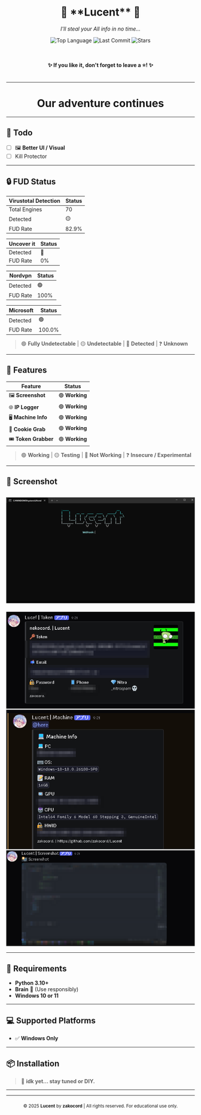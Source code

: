 <div align="center">
  
  <h1>💜 **Lucent** 💜</h1>
  <p><i>I'll steal your All info in no time...</i></p>
  
  <img src="https://img.shields.io/github/languages/top/zakocord/Lucent?color=c7f5ff" alt="Top Language">
  <img src="https://img.shields.io/github/last-commit/zakocord/Lucent?color=c7f5ff" alt="Last Commit">
  <img src="https://img.shields.io/github/stars/zakocord/Lucent?color=c7f5ff" alt="Stars">
  
  <br><br>
  <strong>✨ If you like it, don't forget to leave a ⭐! ✨</strong>
  <br><br>
</div>

--- 

<div align="center">
  
  <h1>Our adventure continues</h1>

</div>

---

## 📌 Todo
- [ ] 🖼 **Better UI / Visual**
- [ ] Kill Protector
---

## 🔒 **FUD Status**

| **Virustotal Detection** | **Status** |
|--------------------------|------------|
| Total Engines             | 70         |
| Detected                 | 🟡         |
| FUD Rate                 | 82.9%      |

| **Uncover it** | **Status** |
|----------------|------------|
| Detected       | 🔴         |
| FUD Rate       | 0%         |

| **Nordvpn**    | **Status** |
|----------------|------------|
| Detected       | 🟢         |
| FUD Rate       | 100%       |

| **Microsoft**  | **Status** |
|----------------|------------|
| Detected       | 🟢         |
| FUD Rate       | 100.0%     |

> 🟢 **Fully Undetectable** | 🟡 **Undetectable** | 🔴 **Detected** | ❓ **Unknown**

---

## 🚀 **Features**

| **Feature**        | **Status**    |
|--------------------|---------------|
| 🖼 **Screenshot**   | 🟢 **Working** |
| 🌐 **IP Logger**    | 🟢 **Working** |
| 🖥 **Machine Info** | 🟢 **Working** |
| 🍪 **Cookie Grab**  | 🟢 **Working** |
| 🎟 **Token Grabber**| 🟢 **Working** |

> 🟢 **Working** | 🟡 **Testing** | 🔴 **Not Working** | ❓ **Insecure / Experimental**

---
## 🚀 **Screenshot**
![Builder](https://raw.githubusercontent.com/zakocord/Lucent/refs/heads/main/img/preview_1.jpg)
---
![Token](https://raw.githubusercontent.com/zakocord/Lucent/refs/heads/main/img/preview_token.png)
![Machine](https://raw.githubusercontent.com/zakocord/Lucent/refs/heads/main/img/preview_machine.png)
![ss](https://raw.githubusercontent.com/zakocord/Lucent/refs/heads/main/img/preview_ss.png)

---

## 🧠 **Requirements**

- **Python 3.10+**
- **Brain** 🧠 (Use responsibly)
- **Windows 10 or 11**

---

## 💻 **Supported Platforms**

- ✅ **Windows Only**

---

## 📦 **Installation**

> 🤷 **idk yet... stay tuned or DIY.**

---
---
<div align="center">
  
  <sub>© 2025 **Lucent** by **zakocord** | All rights reserved. For educational use only.</sub>

</div>

